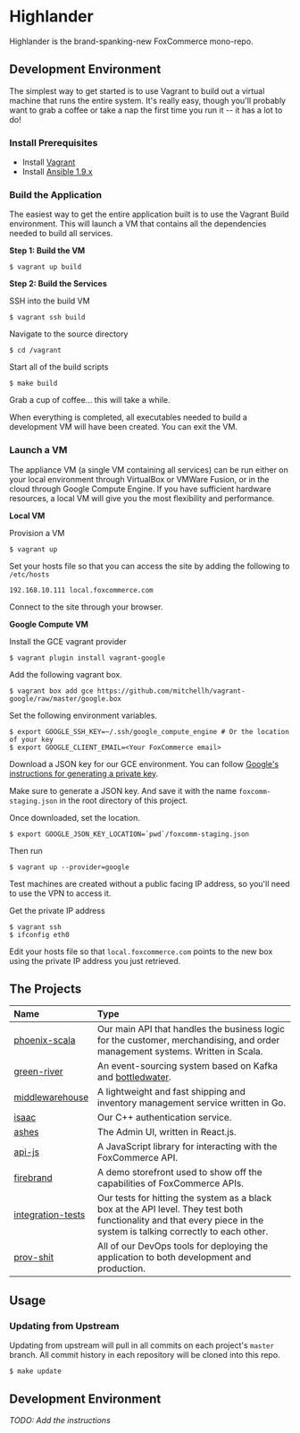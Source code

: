 # Highlander

Highlander is the brand-spanking-new FoxCommerce mono-repo.

## Development Environment

The simplest way to get started is to use Vagrant to build out a virtual
machine that runs the entire system. It's really easy, though you'll
probably want to grab a coffee or take a nap the first time you run it -- it
has a lot to do!

### Install Prerequisites

- Install [Vagrant](https://www.vagrantup.com)
- Install [Ansible 1.9.x](http://docs.ansible.com/ansible/intro_installation.html#installation)

### Build the Application

The easiest way to get the entire application built is to use the Vagrant Build
environment. This will launch a VM that contains all the dependencies needed to
build all services.

**Step 1: Build the VM**

```
$ vagrant up build
```

**Step 2: Build the Services**

SSH into the build VM

    $ vagrant ssh build

Navigate to the source directory

    $ cd /vagrant

Start all of the build scripts

    $ make build

Grab a cup of coffee... this will take a while.

When everything is completed, all executables needed to build a development VM
will have been created. You can exit the VM.

### Launch a VM

The appliance VM (a single VM containing all services) can be run either on your
local environment through VirtualBox or VMWare Fusion, or in the cloud through
Google Compute Engine. If you have sufficient hardware resources, a local VM
will give you the most flexibility and performance.

**Local VM**

Provision a VM

    $ vagrant up

Set your hosts file so that you can access the site by adding the following to `/etc/hosts`

    192.168.10.111 local.foxcommerce.com

Connect to the site through your browser.

**Google Compute VM**

Install the GCE vagrant provider

    $ vagrant plugin install vagrant-google

Add the following vagrant box.

    $ vagrant box add gce https://github.com/mitchellh/vagrant-google/raw/master/google.box

Set the following environment variables.

    $ export GOOGLE_SSH_KEY=~/.ssh/google_compute_engine # Or the location of your key
    $ export GOOGLE_CLIENT_EMAIL=<Your FoxCommerce email>

Download a JSON key for our GCE environment. You can follow
[Google's instructions for generating a private key](https://cloud.google.com/storage/docs/authentication#generating-a-private-key).

Make sure to generate a JSON key. And save it with the name `foxcomm-staging.json` in the root directory of this project.

Once downloaded, set the location.

    $ export GOOGLE_JSON_KEY_LOCATION=`pwd`/foxcomm-staging.json

Then run

    $ vagrant up --provider=google

Test machines are created without a public facing IP address, so you'll need to use the VPN to access it.

Get the private IP address

    $ vagrant ssh
    $ ifconfig eth0

Edit your hosts file so that `local.foxcommerce.com` points to the new box using the private IP address you just retrieved.

## The Projects

| Name                                   | Type                                                                                                                                                                  |
|:---------------------------------------|:----------------------------------------------------------------------------------------------------------------------------------------------------------------------|
| [phoenix-scala](phoenix-scala)         | Our main API that handles the business logic for the customer, merchandising, and order management systems. Written in Scala.                                         |
| [green-river](green-river)             | An event-sourcing system based on Kafka and [bottledwater](https://github.com/confluentinc/bottledwater-pg).                                                          |
| [middlewarehouse](middlewarehouse)     | A lightweight and fast shipping and inventory management service written in Go.                                                                                       |
| [isaac](isaac)                         | Our C++ authentication service.                                                                                                                                       |
| [ashes](ashes)                         | The Admin UI, written in React.js.                                                                                                                                    |
| [api-js](api-js)                       | A JavaScript library for interacting with the FoxCommerce API.                                                                                                        |
| [firebrand](firebrand)                 | A demo storefront used to show off the capabilities of FoxCommerce APIs.                                                                                              |
| [integration-tests](integration-tests) | Our tests for hitting the system as a black box at the API level. They test both functionality and that every piece in the system is talking correctly to each other. |
| [prov-shit](prov-shit)                 | All of our DevOps tools for deploying the application to both development and production.                                                                             |

## Usage

### Updating from Upstream

Updating from upstream will pull in all commits on each project's `master`
branch. All commit history in each repository will be cloned into this repo.

```
$ make update
```

## Development Environment

_TODO: Add the instructions_
